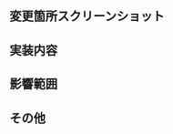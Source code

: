 <!-- このPRには、PR作成者に関わる企業情報などは記入しないこと -->

## 変更箇所スクリーンショット

## 実装内容
<!--
- なにを
  - なぜ
 -->

## 影響範囲
<!-- どのコンポーネントに影響があるか等 -->

## その他
<!-- なければそのまま -->
